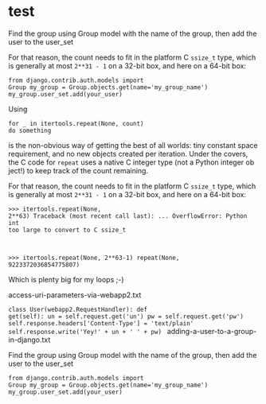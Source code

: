# test  

<p>Find the group using Group model with the name of the group, then add the user to the user_set</p>

<p>For that reason, the count needs to fit in the platform C   <code class="language-python">ssize_t</code> 
  type, which is generally at most  <code class="language-python">2**31 - 1</code>   on a 32-bit box, and here on a 64-bit box:</p>

<code class="language-python">from django.contrib.auth.models import Group
my_group = Group.objects.get(name='my_group_name') 
my_group.user_set.add(your_user)
</code>

<p>Using</p>

<code class="language-python">for _ in itertools.repeat(None, count)
    do something
</code>

<p>is the non-obvious way of getting the best of all worlds: tiny constant space requirement, and no new objects created per iteration. Under the covers, the C code for <code class="language-python">repeat</code> uses a native C integer type (not a Python integer ob
ject!) to keep track of the count remaining.</p>

<p>For that reason, the count needs to fit in the platform C <code class="language-python">ssize_t</code> type, which is generally at most <code class="language-python">2**31 - 1</code> on a 32-bit box, and here on a 64-bit box:</p>

<code class="language-python">&gt;&gt;&gt; itertools.repeat(None, 2**63)
Traceback (most recent call last):
    ...
OverflowError: Python int too large to convert to C ssize_t

&gt;&gt;&gt; itertools.repeat(None, 2**63-1)
repeat(None, 9223372036854775807)
</code>

<p>Which is plenty big for my loops ;-)</p>
access-uri-parameters-via-webapp2.txt

    
<code class="language-python">class User(webapp2.RequestHandler):
  def get(self):
    un = self.request.get('un')
    pw = self.request.get('pw')
    self.response.headers['Content-Type'] = 'text/plain'
    self.response.write('Yey!' + un + ' ' + pw)
</code>
adding-a-user-to-a-group-in-django.txt
    
<p>Find the group using Group model with the name of the group, then add the user to the user_set</p>

<code class="language-python">from django.contrib.auth.models import Group
my_group = Group.objects.get(name='my_group_name') 
my_group.user_set.add(your_user)
</code>
